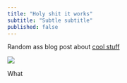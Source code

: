 ```yaml
---
title: "Holy shit it works"
subtitle: "Subtle subtitle"
published: false
---
```


Random ass blog post about [cool stuff](https://www.google.com/search?sugexp=chrome,mod%3D14&q=cool+stuff&um=1&ie=UTF-8&hl=en&tbm=isch&source=og&sa=N&tab=wi&authuser=0&ei=lLGpT--cNKy16AHd5ryzBA&biw=1206&bih=670&sei=lrGpT7rYCYb20gGKz-D7BA)

![](http://farm6.staticflickr.com/5280/7096596777_dd8a34e2fa.jpg)

What





